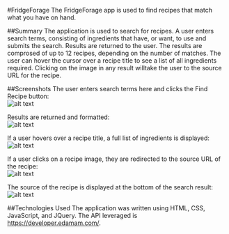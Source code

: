 #FridgeForage
The FridgeForage app is used to find recipes that match what you have on hand.

##Summary
The application is used to search for recipes. A user enters search terms, consisting of ingredients that have, or want, to use and submits the search. Results are returned to the user. The results are comprosed of up to 12 recipes, depending on the number of matches. The user can hover the cursor over a recipe title to see a list of all ingredients required. Clicking on the image in any result willtake the user to the source URL for the recipe.

##Screenshots
The user enters search terms here and clicks the Find Recipe button:<br>
![alt text](https://github.com/inakajin/FridgeForage/blob/master/pics/searchshot.jpg?raw=true)

Results are returned and formatted:<br>
![alt text](https://github.com/inakajin/FridgeForage/blob/master/pics/searchresult.jpg?raw=true)

If a user hovers over a recipe title, a full list of ingredients is displayed:<br>
![alt text](https://github.com/inakajin/FridgeForage/blob/master/pics/searchingredients.jpg?raw=true)

If a user clicks on a recipe image, they are redirected to the source URL of the recipe:<br>
![alt text](https://github.com/inakajin/FridgeForage/blob/master/pics/searchimage.jpg?raw=true)

The source of the recipe is displayed at the bottom of the search result:<br>
![alt text](https://github.com/inakajin/FridgeForage/blob/master/pics/searchsource.jpg?raw=true)

##Technologies Used
The application was written using HTML, CSS, JavaScript, and JQuery. The API leveraged is https://developer.edamam.com/.


